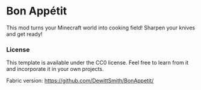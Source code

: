 # Bon Appétit
This mod turns your Minecraft world into cooking field! Sharpen your knives and get ready!

### License
This template is available under the CC0 license. Feel free to learn from it and incorporate it in your own projects.

Fabric version: https://github.com/DewittSmith/BonAppetit/
